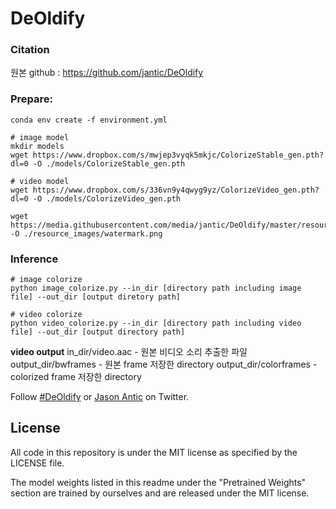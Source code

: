 
# DeOldify

### Citation
원본 github : https://github.com/jantic/DeOldify

### Prepare:

```
conda env create -f environment.yml

# image model
mkdir models
wget https://www.dropbox.com/s/mwjep3vyqk5mkjc/ColorizeStable_gen.pth?dl=0 -O ./models/ColorizeStable_gen.pth

# video model
wget https://www.dropbox.com/s/336vn9y4qwyg9yz/ColorizeVideo_gen.pth?dl=0 -O ./models/ColorizeVideo_gen.pth

wget https://media.githubusercontent.com/media/jantic/DeOldify/master/resource_images/watermark.png -O ./resource_images/watermark.png

```

### Inference
```
# image colorize
python image_colorize.py --in_dir [directory path including image file] --out_dir [output diretory path]

# video colorize
python video_colorize.py --in_dir [directory path including video file] --out_dir [output directory path]

```

**video output**
in_dir/video.aac - 원본 비디오 소리 추출한 파일
output_dir/bwframes - 원본 frame 저장한 directory
output_dir/colorframes - colorized frame 저장한 directory





Follow [#DeOldify](https://twitter.com/search?q=%23Deoldify) or [Jason Antic](https://twitter.com/citnaj) on Twitter.

## License

All code in this repository is under the MIT license as specified by the LICENSE file.

The model weights listed in this readme under the "Pretrained Weights" section are trained by ourselves and are released under the MIT license.
